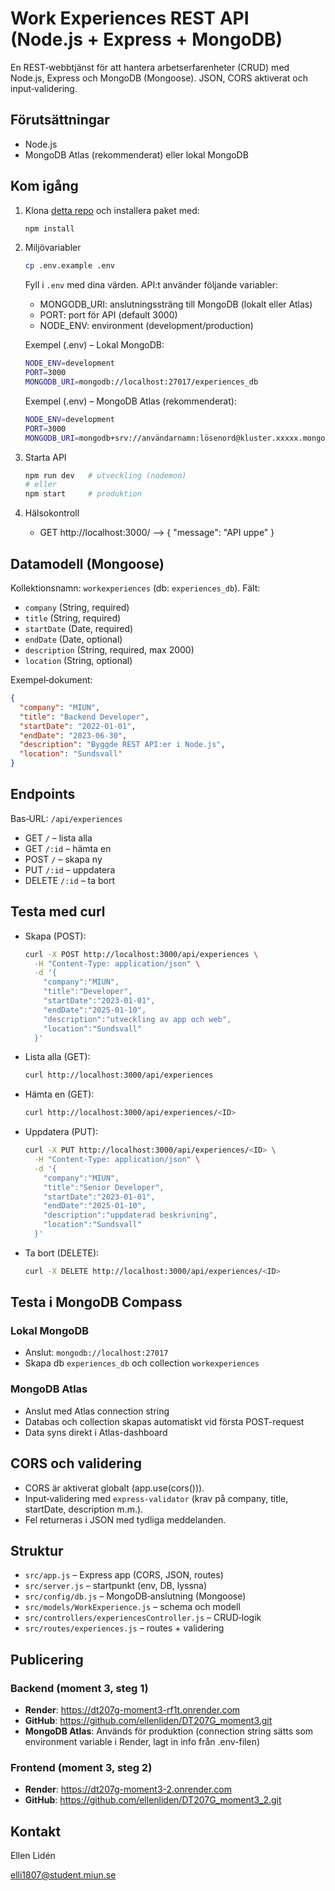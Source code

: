 # Work Experiences REST API (Node.js + Express + MongoDB)

En REST‑webbtjänst för att hantera arbetserfarenheter (CRUD) med Node.js, Express och MongoDB (Mongoose). JSON, CORS aktiverat och input‑validering.

## Förutsättningar

- Node.js
- MongoDB Atlas (rekommenderat) eller lokal MongoDB

## Kom igång

1. Klona [detta repo](https://github.com/ellenliden/DT207G_moment3.git) och installera paket med:

   ```bash
   npm install
   ```

2. Miljövariabler

   ```bash
   cp .env.example .env
   ```

   Fyll i `.env` med dina värden.
   API:t använder följande variabler:

   - MONGODB_URI: anslutningssträng till MongoDB (lokalt eller Atlas)
   - PORT: port för API (default 3000)
   - NODE_ENV: environment (development/production)

   Exempel (.env) – Lokal MongoDB:

   ```bash
   NODE_ENV=development
   PORT=3000
   MONGODB_URI=mongodb://localhost:27017/experiences_db
   ```

   Exempel (.env) – MongoDB Atlas (rekommenderat):

   ```bash
   NODE_ENV=development
   PORT=3000
   MONGODB_URI=mongodb+srv://användarnamn:lösenord@kluster.xxxxx.mongodb.net/experiences_db?retryWrites=true&w=majority
   ```

3. Starta API
   ```bash
   npm run dev   # utveckling (nodemon)
   # eller
   npm start     # produktion
   ```
4. Hälsokontroll
   - GET http://localhost:3000/ --> { "message": "API uppe" }

## Datamodell (Mongoose)

Kollektionsnamn: `workexperiences` (db: `experiences_db`).
Fält:

- `company` (String, required)
- `title` (String, required)
- `startDate` (Date, required)
- `endDate` (Date, optional)
- `description` (String, required, max 2000)
- `location` (String, optional)

Exempel‑dokument:

```json
{
  "company": "MIUN",
  "title": "Backend Developer",
  "startDate": "2022-01-01",
  "endDate": "2023-06-30",
  "description": "Byggde REST API:er i Node.js",
  "location": "Sundsvall"
}
```

## Endpoints

Bas‑URL: `/api/experiences`

- GET `/` – lista alla
- GET `/:id` – hämta en
- POST `/` – skapa ny
- PUT `/:id` – uppdatera
- DELETE `/:id` – ta bort

## Testa med curl

- Skapa (POST):
  ```bash
  curl -X POST http://localhost:3000/api/experiences \
    -H "Content-Type: application/json" \
    -d '{
      "company":"MIUN",
      "title":"Developer",
      "startDate":"2023-01-01",
      "endDate":"2025-01-10",
      "description":"utveckling av app och web",
      "location":"Sundsvall"
    }'
  ```
- Lista alla (GET):
  ```bash
  curl http://localhost:3000/api/experiences
  ```
- Hämta en (GET):
  ```bash
  curl http://localhost:3000/api/experiences/<ID>
  ```
- Uppdatera (PUT):
  ```bash
  curl -X PUT http://localhost:3000/api/experiences/<ID> \
    -H "Content-Type: application/json" \
    -d '{
      "company":"MIUN",
      "title":"Senior Developer",
      "startDate":"2023-01-01",
      "endDate":"2025-01-10",
      "description":"uppdaterad beskrivning",
      "location":"Sundsvall"
    }'
  ```
- Ta bort (DELETE):
  ```bash
  curl -X DELETE http://localhost:3000/api/experiences/<ID>
  ```

## Testa i MongoDB Compass

### Lokal MongoDB

- Anslut: `mongodb://localhost:27017`
- Skapa db `experiences_db` och collection `workexperiences`

### MongoDB Atlas

- Anslut med Atlas connection string
- Databas och collection skapas automatiskt vid första POST-request
- Data syns direkt i Atlas-dashboard

## CORS och validering

- CORS är aktiverat globalt (app.use(cors())).
- Input‑validering med `express-validator` (krav på company, title, startDate, description m.m.).
- Fel returneras i JSON med tydliga meddelanden.

## Struktur

- `src/app.js` – Express app (CORS, JSON, routes)
- `src/server.js` – startpunkt (env, DB, lyssna)
- `src/config/db.js` – MongoDB‑anslutning (Mongoose)
- `src/models/WorkExperience.js` – schema och modell
- `src/controllers/experiencesController.js` – CRUD‑logik
- `src/routes/experiences.js` – routes + validering

## Publicering

### Backend (moment 3, steg 1)

- **Render**: https://dt207g-moment3-rf1t.onrender.com
- **GitHub**: https://github.com/ellenliden/DT207G_moment3.git
- **MongoDB Atlas**: Används för produktion (connection string sätts som environment variable i Render, lagt in info från .env-filen)

### Frontend (moment 3, steg 2)

- **Render**: https://dt207g-moment3-2.onrender.com
- **GitHub**: https://github.com/ellenliden/DT207G_moment3_2.git

## Kontakt

Ellen Lidén

elli1807@student.miun.se
